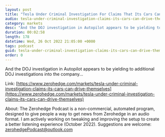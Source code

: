 ```yaml
---
layout: post
title: "Tesla Under Criminal Investigation For Claims That Its Cars Can Drive Themselves"
audio: tesla-under-criminal-investigation-claims-its-cars-can-drive-themselves-0
category: markets
desc: "And the DOJ investigation in Autopilot appears to be yielding to additional DOJ investigations into the company..."
duration: 00:02:58
length: 178
datetime: Wed, 26 Oct 2022 21:05:00 +0000
tags: podcast
guid: tesla-under-criminal-investigation-claims-its-cars-can-drive-themselves-0
order: 0
---
```

And the DOJ investigation in Autopilot appears to be yielding to additional DOJ investigations into the company...

Link: [https://www.zerohedge.com/markets/tesla-under-criminal-investigation-claims-its-cars-can-drive-themselves](https://www.zerohedge.com/markets/tesla-under-criminal-investigation-claims-its-cars-can-drive-themselves)

About: The Zerohedge Podcast is a non-commercial, automated program, designed to give people a way to get news from Zerohedge in an audio format.  I am actively working on tweaking and improving the setup to create a better listening experience (October 2022).  Suggestions are welcome: [zerohedgePodcast@outlook.com](mailto:zerohedgePodcast@outlook.com)
